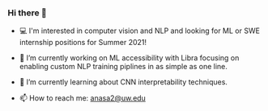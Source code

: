 ### Hi there 👋

- 💻 I'm interested in computer vision and NLP and looking for ML or SWE internship positions for Summer 2021!
- 🔭 I’m currently working on ML accessibility with Libra focusing on enabling custom NLP training piplines in as simple as one line.
- 🌱 I’m currently learning about CNN interpretability techniques.


- 📫 How to reach me: anasa2@uw.edu

<!--
**anas-awadalla/anas-awadalla** is a ✨ _special_ ✨ repository because its `README.md` (this file) appears on your GitHub profile.

Here are some ideas to get you started:

- 🔭 I’m currently working on ...
- 🌱 I’m currently learning ...
- 👯 I’m looking to collaborate on ...
- 🤔 I’m looking for help with ...
- 💬 Ask me about ...
- 📫 How to reach me: ...
- 😄 Pronouns: ...
- ⚡ Fun fact: ...
-->
